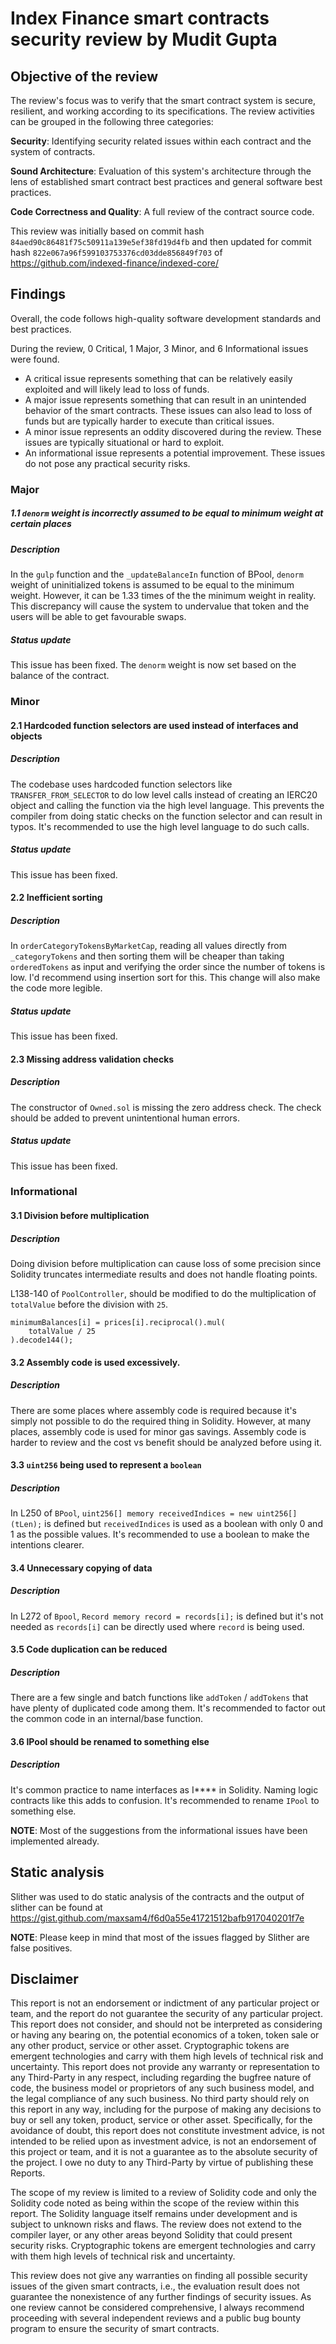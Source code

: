 # Index Finance smart contracts security review by Mudit Gupta

## Objective of the review

The review's focus was to verify that the smart contract system is secure, resilient, and working according to its specifications. The review activities can be grouped in the following three categories:

**Security**: Identifying security related issues within each contract and the system of contracts.

**Sound Architecture**: Evaluation of this system's architecture through the lens of established smart contract best practices and general software best practices.

**Code Correctness and Quality**: A full review of the contract source code.

This review was initially based on commit hash `84aed90c86481f75c50911a139e5ef38fd19d4fb` and then updated for commit hash `822e067a96f599103753376cd03dde856849f703` of <https://github.com/indexed-finance/indexed-core/>

## Findings

Overall, the code follows high-quality software development standards and best practices.

During the review, 0 Critical, 1 Major, 3 Minor, and 6 Informational issues were found.

- A critical issue represents something that can be relatively easily exploited and will likely lead to loss of funds.
- A major issue represents something that can result in an unintended behavior of the smart contracts. These issues can also lead to loss of funds but are typically harder to execute than critical issues.
- A minor issue represents an oddity discovered during the review. These issues are typically situational or hard to exploit.
- An informational issue represents a potential improvement. These issues do not pose any practical security risks.

### Major

##### 1.1 `denorm` weight is incorrectly assumed to be equal to minimum weight at certain places

##### Description

In the `gulp` function and the `_updateBalanceIn` function of BPool, `denorm` weight of uninitialized tokens is assumed to be equal to the minimum weight. However, it can be 1.33 times of the the minimum weight in reality. This discrepancy will cause the system to undervalue that token and the users will be able to get favourable swaps.

##### Status update

This issue has been fixed. The `denorm` weight is now set based on the balance of the contract.

### Minor

#### 2.1 Hardcoded function selectors are used instead of interfaces and objects

##### Description

The codebase uses hardcoded function selectors like `TRANSFER_FROM_SELECTOR` to do low level calls instead of creating an IERC20 object and calling the function via the high level language. This prevents the compiler from doing static checks on the function selector and can result in typos. It's recommended to use the high level language to do such calls.

##### Status update

This issue has been fixed.

#### 2.2 Inefficient sorting

##### Description

In `orderCategoryTokensByMarketCap`, reading all values directly from `_categoryTokens` and then sorting them will be cheaper than taking `orderedTokens` as input and verifying the order since the number of tokens is low. I'd recommend using insertion sort for this. This change will also make the code more legible.

##### Status update

This issue has been fixed.

#### 2.3 Missing address validation checks

##### Description

The constructor of `Owned.sol` is missing the zero address check. The check should be added to prevent unintentional human errors.

##### Status update

This issue has been fixed.

### Informational

#### 3.1 Division before multiplication

##### Description

Doing division before multiplication can cause loss of some precision since Solidity truncates intermediate results and does not handle floating points.

L138-140 of `PoolController`, should be modified to do the multiplication of `totalValue` before the division with `25`.

```
minimumBalances[i] = prices[i].reciprocal().mul(
    totalValue / 25
).decode144();
```

#### 3.2 Assembly code is used excessively.

##### Description

There are some places where assembly code is required because it's simply not possible to do the required thing in Solidity. However, at many places, assembly code is used for minor gas savings. Assembly code is harder to review and the cost vs benefit should be analyzed before using it.

#### 3.3 `uint256` being used to represent a `boolean`

##### Description

In L250 of `BPool`, `uint256[] memory receivedIndices = new uint256[](tLen);` is defined but `receivedIndices` is used as a boolean with only 0 and 1 as the possible values. It's recommended to use a boolean to make the intentions clearer.

#### 3.4 Unnecessary copying of data

##### Description

In L272 of `Bpool`, `Record memory record = records[i];` is defined but it's not needed as `records[i]` can be directly used where `record` is being used.

#### 3.5 Code duplication can be reduced

##### Description

There are a few single and batch functions like `addToken` / `addTokens` that have plenty of duplicated code among them. It's recommended to factor out the common code in an internal/base function.

#### 3.6 IPool should be renamed to something else

##### Description

It's common practice to name interfaces as I**** in Solidity. Naming logic contracts like this adds to confusion. It's recommended to rename `IPool` to something else.

**NOTE**: Most of the suggestions from the informational issues have been implemented already.

## Static analysis

Slither was used to do static analysis of the contracts and the output of slither can be found at <https://gist.github.com/maxsam4/f6d0a55e41721512bafb917040201f7e>

**NOTE**: Please keep in mind that most of the issues flagged by Slither are false positives.

## Disclaimer

This report is not an endorsement or indictment of any particular project or team, and the report do not guarantee the security of any particular project. This report does not consider, and should not be interpreted as considering or having any bearing on, the potential economics of a token, token sale or any other product, service or other asset. Cryptographic tokens are emergent technologies and carry with them high levels of technical risk and uncertainty. This report does not provide any warranty or representation to any Third-Party in any respect, including regarding the bugfree nature of code, the business model or proprietors of any such business model, and the legal compliance of any such business. No third party should rely on this report in any way, including for the purpose of making any decisions to buy or sell any token, product, service or other asset. Specifically, for the avoidance of doubt, this report does not constitute investment advice, is not intended to be relied upon as investment advice, is not an endorsement of this project or team, and it is not a guarantee as to the absolute security of the project. I owe no duty to any Third-Party by virtue of publishing these Reports.

The scope of my review is limited to a review of Solidity code and only the Solidity code noted as being within the scope of the review within this report. The Solidity language itself remains under development and is subject to unknown risks and flaws. The review does not extend to the compiler layer, or any other areas beyond Solidity that could present security risks. Cryptographic tokens are emergent technologies and carry with them high levels of technical risk and uncertainty.

This review does not give any warranties on finding all possible security issues of the given smart contracts, i.e., the evaluation result does not guarantee the nonexistence of any further findings of security issues. As one review cannot be considered comprehensive, I always recommend proceeding with several independent reviews and a public bug bounty program to ensure the security of smart contracts.
